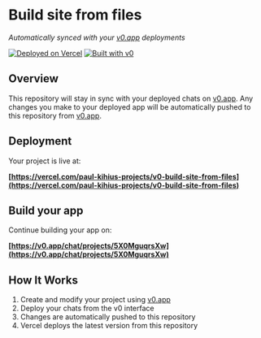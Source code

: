 # Build site from files

*Automatically synced with your [v0.app](https://v0.app) deployments*

[![Deployed on Vercel](https://img.shields.io/badge/Deployed%20on-Vercel-black?style=for-the-badge&logo=vercel)](https://vercel.com/paul-kihius-projects/v0-build-site-from-files)
[![Built with v0](https://img.shields.io/badge/Built%20with-v0.app-black?style=for-the-badge)](https://v0.app/chat/projects/5X0MguqrsXw)

## Overview

This repository will stay in sync with your deployed chats on [v0.app](https://v0.app).
Any changes you make to your deployed app will be automatically pushed to this repository from [v0.app](https://v0.app).

## Deployment

Your project is live at:

**[https://vercel.com/paul-kihius-projects/v0-build-site-from-files](https://vercel.com/paul-kihius-projects/v0-build-site-from-files)**

## Build your app

Continue building your app on:

**[https://v0.app/chat/projects/5X0MguqrsXw](https://v0.app/chat/projects/5X0MguqrsXw)**

## How It Works

1. Create and modify your project using [v0.app](https://v0.app)
2. Deploy your chats from the v0 interface
3. Changes are automatically pushed to this repository
4. Vercel deploys the latest version from this repository
